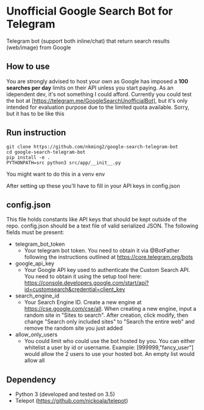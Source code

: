 # Unofficial Google Search Bot for Telegram
Telegram bot (support both inline/chat) that return search results (web/image)
from Google

## How to use
You are strongly advised to host your own as Google has imposed a **100 searches
per day** limits on their API unless you start paying. As an idependent dev,
it's not something I could afford. Currently you could test the bot at
[https://telegram.me/GoogleSearchUnofficialBot], but it's only intended for
evaluation purpose due to the limited quota available. Sorry, but it has to be
like this

## Run instruction
```
git clone https://github.com/nkming2/google-search-telegram-bot
cd google-search-telegram-bot
pip install -e .
PYTHONPATH=src python3 src/app/__init__.py
```
You might want to do this in a venv env

After setting up these you'll have to fill in your API keys in config.json

## config.json
This file holds constants like API keys that should be kept outside of the repo.
config.json should be a text file of valid serialized JSON. The following fields
must be present:
- telegram_bot_token
  - Your telegram bot token. You need to obtain it via @BotFather following the
  instructions outlined at https://core.telegram.org/bots
- google_api_key
  - Your Google API key used to authenticate the Custom Search API. You need to
  obtain it using the setup tool here:
  https://console.developers.google.com/start/api?id=customsearch&credential=client_key
- search_engine_id
  - Your Search Engine ID. Create a new engine at https://cse.google.com/cse/all.
  When creating a new engine, input a random site in "Sites to search". After
  creation, click modify, then change "Search only included sites" to "Search
  the entire web" and remove the random site you just added
- allow_only_users
  - You could limit who could use the bot hosted by you. You can either
  whitelist a user by id or username. Example: [999999,"fancy_user"] would allow
  the 2 users to use your hosted bot. An empty list would allow all

## Dependency
- Python 3 (developed and tested on 3.5)
- Telepot (https://github.com/nickoala/telepot)
